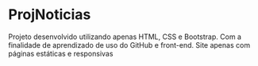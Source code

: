 # ProjNoticias 

Projeto desenvolvido utilizando apenas HTML, CSS e Bootstrap. Com a finalidade de aprendizado de uso do GitHub e front-end. Site apenas com páginas estáticas e responsivas 
